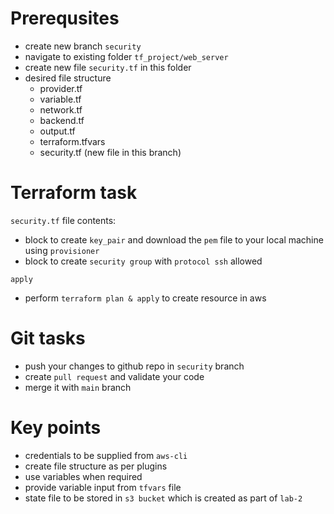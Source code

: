 # Prerequsites
- create new branch `security`
- navigate to existing folder `tf_project/web_server`
- create new file `security.tf` in this folder
- desired file structure
  * provider.tf
  * variable.tf
  * network.tf
  * backend.tf
  * output.tf
  * terraform.tfvars
  * security.tf (new file in this branch)

# Terraform task
`security.tf` file contents:
  * block to create `key_pair` and download the `pem` file to your local machine using `provisioner`
  * block to create `security group` with `protocol ssh` allowed

`apply`
  * perform `terraform plan & apply` to create resource in aws

# Git tasks
- push your changes to github repo in `security` branch
- create `pull request` and validate your code
- merge it with `main` branch

# Key points
- credentials to be supplied from `aws-cli`
- create file structure as per plugins
- use variables when required
- provide variable input from `tfvars` file
- state file to be stored in `s3 bucket` which is created as part of `lab-2`
